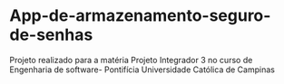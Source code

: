 # App-de-armazenamento-seguro-de-senhas
Projeto realizado para a matéria Projeto Integrador 3 no curso de Engenharia de software- Pontifícia Universidade Católica de Campinas
